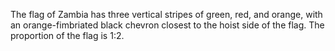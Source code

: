 The flag of Zambia has three vertical stripes of green, red, and orange, with an orange-fimbriated black chevron closest to the hoist side of the flag. The proportion of the flag is 1:2.